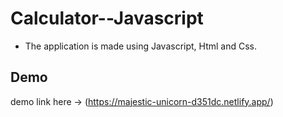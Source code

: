 # Calculator--Javascript

* The application is made using Javascript, Html and Css.
 
 ## Demo 
 demo link here -> (https://majestic-unicorn-d351dc.netlify.app/)
